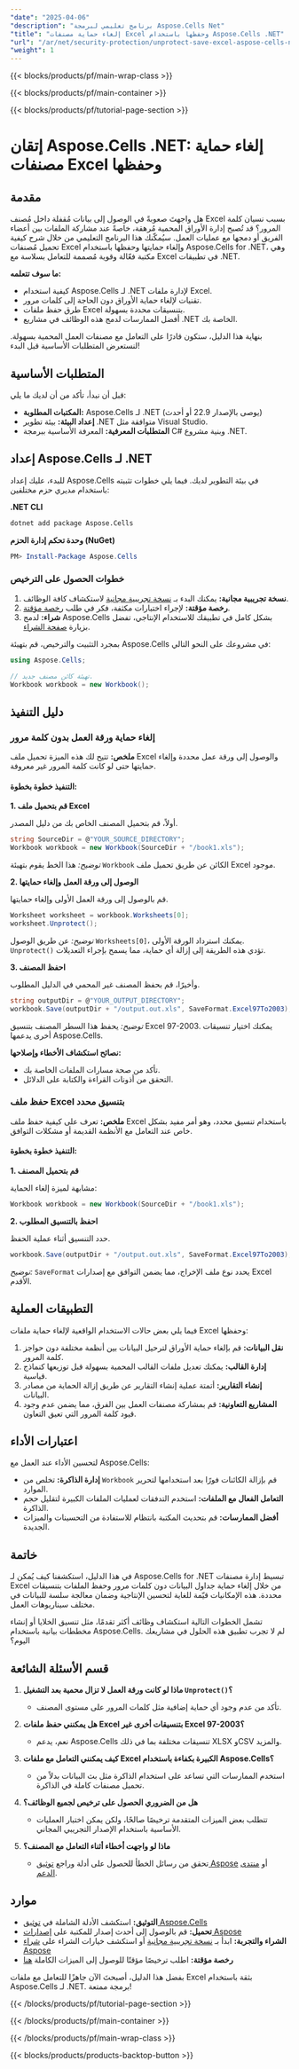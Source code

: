 ```yaml
---
"date": "2025-04-06"
"description": "برنامج تعليمي لبرمجة Aspose.Cells Net"
"title": "إلغاء حماية مصنفات Excel وحفظها باستخدام Aspose.Cells .NET"
"url": "/ar/net/security-protection/unprotect-save-excel-aspose-cells-net/"
"weight": 1
---
```


{{< blocks/products/pf/main-wrap-class >}}

{{< blocks/products/pf/main-container >}}

{{< blocks/products/pf/tutorial-page-section >}}


# إتقان Aspose.Cells .NET: إلغاء حماية مصنفات Excel وحفظها

## مقدمة

هل واجهتَ صعوبةً في الوصول إلى بيانات مُقفلة داخل مُصنف Excel بسبب نسيان كلمة المرور؟ قد تُصبح إدارة الأوراق المحمية مُرهقة، خاصةً عند مشاركة الملفات بين أعضاء الفريق أو دمجها مع عمليات العمل. سيُمكّنك هذا البرنامج التعليمي من خلال شرح كيفية تحميل مُصنفات Excel وإلغاء حمايتها وحفظها باستخدام Aspose.Cells for .NET، وهي مكتبة فعّالة وقوية مُصممة للتعامل بسلاسة مع Excel في تطبيقات .NET.

**ما سوف تتعلمه:**
- كيفية استخدام Aspose.Cells لـ .NET لإدارة ملفات Excel.
- تقنيات لإلغاء حماية الأوراق دون الحاجة إلى كلمات مرور.
- طرق حفظ ملفات Excel بتنسيقات محددة بسهولة.
- أفضل الممارسات لدمج هذه الوظائف في مشاريع .NET الخاصة بك.

بنهاية هذا الدليل، ستكون قادرًا على التعامل مع مصنفات العمل المحمية بسهولة. لنستعرض المتطلبات الأساسية قبل البدء!

## المتطلبات الأساسية

قبل أن نبدأ، تأكد من أن لديك ما يلي:

- **المكتبات المطلوبة:** Aspose.Cells لـ .NET (يوصى بالإصدار 22.9 أو أحدث)
- **إعداد البيئة:** بيئة تطوير .NET متوافقة مثل Visual Studio.
- **المتطلبات المعرفية:** المعرفة الأساسية ببرمجة C# وبنية مشروع .NET.

## إعداد Aspose.Cells لـ .NET

للبدء، عليك إعداد Aspose.Cells في بيئة التطوير لديك. فيما يلي خطوات تثبيته باستخدام مديري حزم مختلفين:

**.NET CLI**
```bash
dotnet add package Aspose.Cells
```

**وحدة تحكم إدارة الحزم (NuGet)**
```powershell
PM> Install-Package Aspose.Cells
```

### خطوات الحصول على الترخيص

1. **نسخة تجريبية مجانية:** يمكنك البدء بـ [نسخة تجريبية مجانية](https://releases.aspose.com/cells/net/) لاستكشاف كافة الوظائف.
2. **رخصة مؤقتة:** لإجراء اختبارات مكثفة، فكر في طلب [رخصة مؤقتة](https://purchase.aspose.com/temporary-license/).
3. **شراء:** لدمج Aspose.Cells بشكل كامل في تطبيقك للاستخدام الإنتاجي، تفضل بزيارة [صفحة الشراء](https://purchase.aspose.com/buy).

بمجرد التثبيت والترخيص، قم بتهيئة Aspose.Cells في مشروعك على النحو التالي:

```csharp
using Aspose.Cells;

// تهيئة كائن مصنف جديد.
Workbook workbook = new Workbook();
```

## دليل التنفيذ

### إلغاء حماية ورقة العمل بدون كلمة مرور

**ملخص:** تتيح لك هذه الميزة تحميل ملف Excel والوصول إلى ورقة عمل محددة وإلغاء حمايتها حتى لو كانت كلمة المرور غير معروفة.

#### التنفيذ خطوة بخطوة:

**1. قم بتحميل ملف Excel**

أولاً، قم بتحميل المصنف الخاص بك من دليل المصدر.
```csharp
string SourceDir = @"YOUR_SOURCE_DIRECTORY";
Workbook workbook = new Workbook(SourceDir + "/book1.xls");
```
*توضيح:* هذا الخط يقوم بتهيئة `Workbook` الكائن عن طريق تحميل ملف Excel موجود.

**2. الوصول إلى ورقة العمل وإلغاء حمايتها**

قم بالوصول إلى ورقة العمل الأولى وإلغاء حمايتها.
```csharp
Worksheet worksheet = workbook.Worksheets[0];
worksheet.Unprotect();
```
*توضيح:* عن طريق الوصول `Worksheets[0]`، يمكنك استرداد الورقة الأولى. `Unprotect()` تؤدي هذه الطريقة إلى إزالة أي حماية، مما يسمح بإجراء التعديلات.

**3. احفظ المصنف**

وأخيرًا، قم بحفظ المصنف غير المحمي في الدليل المطلوب.
```csharp
string outputDir = @"YOUR_OUTPUT_DIRECTORY";
workbook.Save(outputDir + "/output.out.xls", SaveFormat.Excel97To2003);
```
*توضيح:* يحفظ هذا السطر المصنف بتنسيق Excel 97-2003. يمكنك اختيار تنسيقات أخرى يدعمها Aspose.Cells.

**نصائح استكشاف الأخطاء وإصلاحها:**
- تأكد من صحة مسارات الملفات الخاصة بك.
- التحقق من أذونات القراءة والكتابة على الدلائل.

### حفظ ملف Excel بتنسيق محدد

**ملخص:** تعرف على كيفية حفظ ملف Excel باستخدام تنسيق محدد، وهو أمر مفيد بشكل خاص عند التعامل مع الأنظمة القديمة أو مشكلات التوافق.

#### التنفيذ خطوة بخطوة:

**1. قم بتحميل المصنف**

مشابهة لميزة إلغاء الحماية:
```csharp
Workbook workbook = new Workbook(SourceDir + "/book1.xls");
```

**2. احفظ بالتنسيق المطلوب**

حدد التنسيق أثناء عملية الحفظ.
```csharp
workbook.Save(outputDir + "/output.out.xls", SaveFormat.Excel97To2003);
```
*توضيح:* `SaveFormat` يحدد نوع ملف الإخراج، مما يضمن التوافق مع إصدارات Excel الأقدم.

## التطبيقات العملية

فيما يلي بعض حالات الاستخدام الواقعية لإلغاء حماية ملفات Excel وحفظها:

1. **نقل البيانات:** قم بإلغاء حماية الأوراق لترحيل البيانات بين أنظمة مختلفة دون حواجز كلمة المرور.
2. **إدارة القالب:** يمكنك تعديل ملفات القالب المحمية بسهولة قبل توزيعها كنماذج قياسية.
3. **إنشاء التقارير:** أتمتة عملية إنشاء التقارير عن طريق إزالة الحماية من مصادر البيانات.
4. **المشاريع التعاونية:** قم بمشاركة مصنفات العمل بين الفرق، مما يضمن عدم وجود قيود كلمة المرور التي تعيق التعاون.

## اعتبارات الأداء

لتحسين الأداء عند العمل مع Aspose.Cells:

- **إدارة الذاكرة:** تخلص من `Workbook` قم بإزالة الكائنات فورًا بعد استخدامها لتحرير الموارد.
- **التعامل الفعال مع الملفات:** استخدم التدفقات لعمليات الملفات الكبيرة لتقليل حجم الذاكرة.
- **أفضل الممارسات:** قم بتحديث المكتبة بانتظام للاستفادة من التحسينات والميزات الجديدة.

## خاتمة

في هذا الدليل، استكشفنا كيف يُمكن لـ Aspose.Cells for .NET تبسيط إدارة مصنفات Excel من خلال إلغاء حماية جداول البيانات دون كلمات مرور وحفظ الملفات بتنسيقات محددة. هذه الإمكانيات قيّمة للغاية لتحسين الإنتاجية وضمان معالجة سلسة للبيانات في مختلف سيناريوهات العمل.

تشمل الخطوات التالية استكشاف وظائف أكثر تقدمًا، مثل تنسيق الخلايا أو إنشاء مخططات بيانية باستخدام Aspose.Cells. لم لا تجرب تطبيق هذه الحلول في مشاريعك اليوم؟

## قسم الأسئلة الشائعة

1. **ماذا لو كانت ورقة العمل لا تزال محمية بعد التشغيل `Unprotect()`؟**
   - تأكد من عدم وجود أي حماية إضافية مثل كلمات المرور على مستوى المصنف.
   
2. **هل يمكنني حفظ ملفات Excel بتنسيقات أخرى غير Excel 97-2003؟**
   - نعم، يدعم Aspose.Cells تنسيقات مختلفة بما في ذلك XLSX وCSV والمزيد.

3. **كيف يمكنني التعامل مع ملفات Excel الكبيرة بكفاءة باستخدام Aspose.Cells؟**
   - استخدم الممارسات التي تساعد على استخدام الذاكرة مثل بث البيانات بدلاً من تحميل مصنفات كاملة في الذاكرة.

4. **هل من الضروري الحصول على ترخيص لجميع الوظائف؟**
   - تتطلب بعض الميزات المتقدمة ترخيصًا صالحًا، ولكن يمكن اختبار العمليات الأساسية باستخدام الإصدار التجريبي المجاني.

5. **ماذا لو واجهت أخطاء أثناء التعامل مع المصنف؟**
   - تحقق من رسائل الخطأ للحصول على أدلة وراجع [توثيق Aspose](https://reference.aspose.com/cells/net/) أو [منتدى الدعم](https://forum.aspose.com/c/cells/9).

## موارد

- **التوثيق:** استكشف الأدلة الشاملة في [توثيق Aspose.Cells](https://reference.aspose.com/cells/net/)
- **تحميل:** قم بالوصول إلى أحدث إصدار للمكتبة على [إصدارات Aspose](https://releases.aspose.com/cells/net/)
- **الشراء والتجربة:** ابدأ بـ [نسخة تجريبية مجانية](https://releases.aspose.com/cells/net/) أو استكشف خيارات الشراء على [شراء Aspose](https://purchase.aspose.com/buy)
- **رخصة مؤقتة:** اطلب ترخيصًا مؤقتًا للوصول إلى الميزات الكاملة [هنا](https://purchase.aspose.com/temporary-license/)

بفضل هذا الدليل، أصبحتَ الآن جاهزًا للتعامل مع ملفات Excel بثقة باستخدام Aspose.Cells لـ .NET. برمجة ممتعة!

{{< /blocks/products/pf/tutorial-page-section >}}

{{< /blocks/products/pf/main-container >}}

{{< /blocks/products/pf/main-wrap-class >}}

{{< blocks/products/products-backtop-button >}}